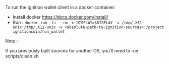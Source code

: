 To run the ignition wallet client in a docker container:

- Install docker https://docs.docker.com/install/
- Run :
`docker run -ti --rm -e DISPLAY=$DISPLAY -v /tmp/.X11-unix:/tmp/.X11-unix -v <absolute-path-to-ignition-sources>:/project ignitioncoin/run_wallet`

Note : 

If you previously built sources for another OS, you'll need to run scripts/clean.sh
